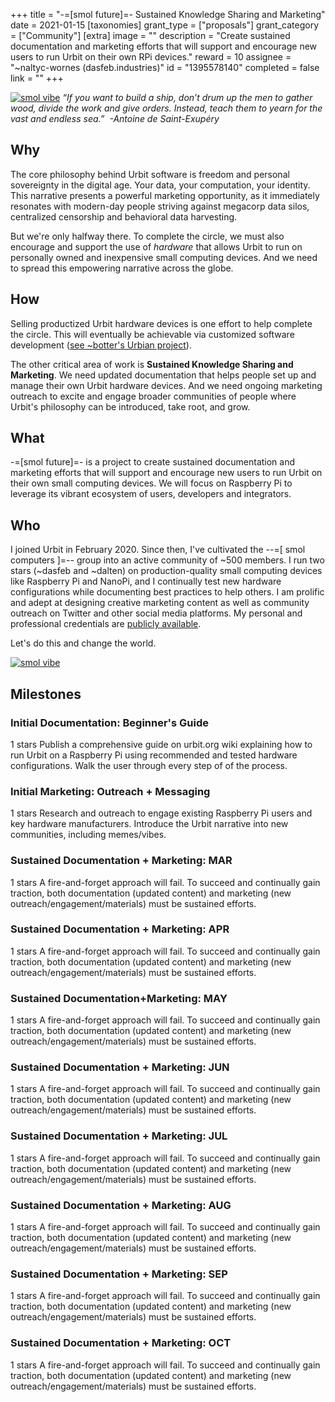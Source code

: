 +++
title = "-=[smol future]=- Sustained Knowledge Sharing and Marketing"
date = 2021-01-15
[taxonomies]
grant_type = ["proposals"]
grant_category = ["Community"]
[extra]
image = ""
description = "Create sustained documentation and marketing efforts that will support and encourage new users to run Urbit on their own RPi devices."
reward = 10
assignee = "~naltyc-wornes (dasfeb.industries)"
id = "1395578140"
completed = false
link = ""
+++

[![smol vibe](https://i.gyazo.com/1307af94079e4ab07880a29b9b0ef2fa.png)](https://i.gyazo.com/1307af94079e4ab07880a29b9b0ef2fa.png) 
*“If you want to build a ship, don’t drum up the men to gather wood, divide the work and give orders. Instead, teach them to yearn for the vast and endless sea.”  -Antoine de Saint-Exupéry*

## Why
The core philosophy behind Urbit software is freedom and personal sovereignty in the digital age. Your data, your computation, your identity.  This narrative presents a powerful marketing opportunity, as it immediately resonates with modern-day people striving against megacorp data silos, centralized censorship and behavioral data harvesting. 

But we're only halfway there.  To complete the circle, we must also encourage and support the use of *hardware* that allows Urbit to run on personally owned and inexpensive small computing devices.  And we need to spread this empowering narrative across the globe.

## How
Selling productized Urbit hardware devices is one effort to help complete the circle.  This will eventually be achievable via customized software development ([see ~botter's Urbian project](https://grants.urbit.org/proposals/337545546)).  

The other critical area of work is **Sustained Knowledge Sharing and Marketing**.  We need updated documentation that helps people set up and manage their own Urbit hardware devices.  And we need ongoing marketing outreach to excite and engage broader communities of people where Urbit's philosophy can be introduced, take root, and grow.

## What
-=[smol future]=- is a project to create sustained documentation and marketing efforts that will support and encourage new users to run Urbit on their own small computing devices.  We will focus on Raspberry Pi to leverage its vibrant ecosystem of users, developers and integrators.

## Who
I joined Urbit in February 2020.  Since then, I've cultivated the --=[ smol computers ]=-- group into an active community of ~500 members.  I run two stars (~dasfeb and ~dalten) on production-quality small computing devices like Raspberry Pi and NanoPi, and I continually test new hardware configurations while documenting best practices to help others.  I am prolific and adept at designing creative marketing content as well as community outreach on Twitter and other social media platforms.  My personal and professional credentials are [publicly available](https://johnlester.me). 

Let's do this and change the world.

[![smol vibe](https://i.gyazo.com/2346666e5b40623353fee1dca42f9879.jpg)](https://i.gyazo.com/2346666e5b40623353fee1dca42f9879.jpg) 

## Milestones


### Initial Documentation: Beginner's Guide
1 stars
Publish a comprehensive guide on urbit.org wiki explaining how to run Urbit on a Raspberry Pi using recommended and tested hardware configurations. Walk the user through every step of of the process.


### Initial Marketing: Outreach + Messaging
1 stars
Research and outreach to engage existing Raspberry Pi users and key hardware manufacturers. Introduce the Urbit narrative into new communities, including memes/vibes.


### Sustained Documentation + Marketing: MAR
1 stars
A fire-and-forget approach will fail.  To succeed and continually gain traction, both documentation (updated content) and marketing (new outreach/engagement/materials) must be sustained efforts.  


### Sustained Documentation + Marketing: APR
1 stars
A fire-and-forget approach will fail.  To succeed and continually gain traction, both documentation (updated content) and marketing (new outreach/engagement/materials) must be sustained efforts.  


### Sustained Documentation+Marketing: MAY
1 stars
A fire-and-forget approach will fail.  To succeed and continually gain traction, both documentation (updated content) and marketing (new outreach/engagement/materials) must be sustained efforts.  


### Sustained Documentation + Marketing: JUN
1 stars
A fire-and-forget approach will fail.  To succeed and continually gain traction, both documentation (updated content) and marketing (new outreach/engagement/materials) must be sustained efforts.  


### Sustained Documentation + Marketing: JUL
1 stars
A fire-and-forget approach will fail.  To succeed and continually gain traction, both documentation (updated content) and marketing (new outreach/engagement/materials) must be sustained efforts.  


### Sustained Documentation + Marketing: AUG
1 stars
A fire-and-forget approach will fail.  To succeed and continually gain traction, both documentation (updated content) and marketing (new outreach/engagement/materials) must be sustained efforts.  


### Sustained Documentation + Marketing: SEP
1 stars
A fire-and-forget approach will fail.  To succeed and continually gain traction, both documentation (updated content) and marketing (new outreach/engagement/materials) must be sustained efforts.  


### Sustained Documentation + Marketing: OCT
1 stars
A fire-and-forget approach will fail.  To succeed and continually gain traction, both documentation (updated content) and marketing (new outreach/engagement/materials) must be sustained efforts.  

    